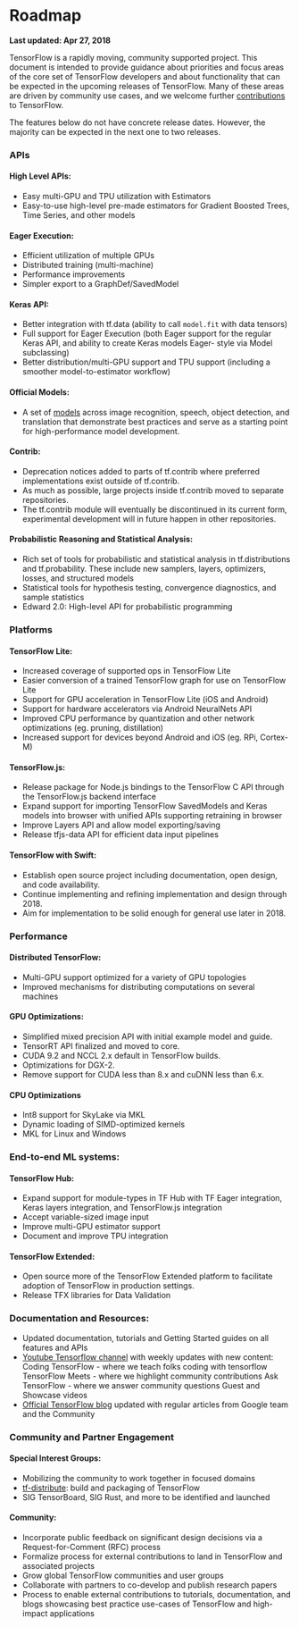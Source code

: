 # Roadmap
**Last updated: Apr 27, 2018**

TensorFlow is a rapidly moving, community supported project. This document is intended 
to provide guidance about priorities and focus areas of the core set of TensorFlow 
developers and about functionality that can be expected in the upcoming releases of 
TensorFlow. Many of these areas are driven by  community use cases, and we welcome 
further 
[contributions](https://github.com/tensorflow/tensorflow/blob/master/CONTRIBUTING.md) 
to TensorFlow.

The features below do not have concrete release dates. However, the majority can be 
expected in the next one to two releases. 

### APIs
#### High Level APIs:
* Easy multi-GPU and TPU utilization with Estimators
* Easy-to-use high-level pre-made estimators for Gradient Boosted Trees, Time Series, and other models

#### Eager Execution:
* Efficient utilization of multiple GPUs
* Distributed training (multi-machine)
* Performance improvements
* Simpler export to a GraphDef/SavedModel 

#### Keras API:
* Better integration with tf.data (ability to call `model.fit` with data tensors)
* Full support for Eager Execution (both Eager support for the regular Keras API, and ability 
to create Keras models Eager- style via Model subclassing)
* Better distribution/multi-GPU support and TPU support (including a smoother model-to-estimator workflow)

#### Official Models:
* A set of 
[models](https://github.com/tensorflow/models/tree/master/official) 
across image recognition, speech, object detection, and 
  translation that demonstrate best practices and serve as a starting point for 
  high-performance model development.

#### Contrib:
* Deprecation notices added to parts of tf.contrib where preferred implementations exist outside of tf.contrib.
* As much as possible, large projects inside tf.contrib moved to separate repositories.
* The tf.contrib module will eventually be discontinued in its current form, experimental development will in future happen in other repositories.


#### Probabilistic Reasoning and Statistical Analysis:
* Rich set of tools for probabilistic and statistical analysis in tf.distributions 
  and tf.probability. These include new samplers, layers, optimizers, losses, and structured models
* Statistical tools for hypothesis testing, convergence diagnostics, and sample statistics
* Edward 2.0: High-level API for probabilistic programming

### Platforms
#### TensorFlow Lite:
* Increased coverage of supported ops in TensorFlow Lite
* Easier conversion of a trained TensorFlow graph for use on TensorFlow Lite
* Support for GPU acceleration in TensorFlow Lite (iOS and Android)
* Support for hardware accelerators via Android NeuralNets API 
* Improved CPU performance by quantization and other network optimizations (eg. pruning, distillation)
* Increased support for devices beyond Android and iOS (eg. RPi, Cortex-M)

#### TensorFlow.js:
* Release package for Node.js bindings to the TensorFlow C API through the TensorFlow.js backend interface
* Expand support for importing TensorFlow SavedModels and Keras models into browser with unified APIs supporting retraining in browser
* Improve Layers API and allow model exporting/saving
* Release tfjs-data API for efficient data input pipelines

#### TensorFlow with Swift:
* Establish open source project including documentation, open design, and code availability.
* Continue implementing and refining implementation and design through 2018.
* Aim for implementation to be solid enough for general use later in 2018.

### Performance
#### Distributed TensorFlow:
* Multi-GPU support optimized for a variety of GPU topologies
* Improved mechanisms for distributing computations on several machines

#### GPU Optimizations:
* Simplified mixed precision API with initial example model and guide.
* TensorRT API finalized and moved to core.
* CUDA 9.2 and NCCL 2.x default in TensorFlow builds.
* Optimizations for DGX-2.
* Remove support for CUDA less than 8.x and cuDNN less than 6.x.


#### CPU Optimizations
* Int8 support for SkyLake via MKL
* Dynamic loading of SIMD-optimized kernels
* MKL for Linux and Windows

### End-to-end ML systems:
#### TensorFlow Hub:
* Expand support for module-types in TF Hub with TF Eager integration, Keras layers integration, and TensorFlow.js integration
* Accept variable-sized image input
* Improve multi-GPU estimator support
* Document and improve TPU integration

#### TensorFlow Extended:
* Open source more of the TensorFlow Extended platform to facilitate adoption of TensorFlow in production settings.
* Release TFX libraries for Data Validation

### Documentation and Resources:
* Updated documentation, tutorials and Getting Started guides on all features and APIs
* [Youtube Tensorflow channel](https://youtube.com/tensorflow) with weekly updates with new content:
Coding TensorFlow - where we teach folks coding with tensorflow
TensorFlow Meets - where we highlight community contributions
Ask TensorFlow - where we answer community questions
Guest and Showcase videos
* [Official TensorFlow blog](https://blog.tensorflow.org) updated with regular articles from Google team and the Community


### Community and Partner Engagement
#### Special Interest Groups: 
* Mobilizing the community to work together in focused domains
* [tf-distribute](https://groups.google.com/a/tensorflow.org/forum/#!forum/tf-distribute): build and packaging of TensorFlow
* SIG TensorBoard, SIG Rust, and more to be identified and launched

#### Community:
* Incorporate public feedback on significant design decisions via a Request-for-Comment (RFC) process
* Formalize process for external contributions to land in TensorFlow and associated projects 
* Grow global TensorFlow communities and user groups
* Collaborate with partners to co-develop and publish research papers
* Process to enable external contributions to tutorials, documentation, and blogs showcasing best practice use-cases of TensorFlow and high-impact applications

